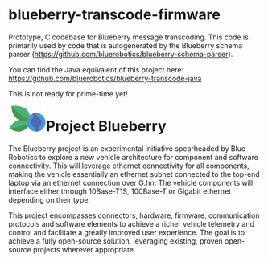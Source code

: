 # blueberry-transcode-firmware
Prototype, C codebase for Blueberry message transcoding. This code is primarily used by code that is autogenerated by the Blueberry schema parser (https://github.com/bluerobotics/blueberry-schema-parser).

You can find the Java equivalent of this project here: https://github.com/bluerobotics/blueberry-transcode-java

This is not ready for prime-time yet!


<img src="https://github.com/bluerobotics/blueberry-schema-parser/blob/main/src/com/bluerobotics/blueberry/schema/parser/resources/Project%20Blueberry%20Logo.png" width="75" align="left" style="vertical-align:top">

# Project Blueberry


The Blueberry project is an experimental initiative spearheaded by Blue Robotics to explore a new vehicle architecture for component and software connectivity. This will leverage ethernet connectivity for all components, making the vehicle essentially an ethernet subnet connected to the top-end laptop via an ethernet connection over G.hn. The vehicle components will interface either through 10Base-T1S, 100Base-T or Gigabit ethernet depending on their type.

This project encompasses connectors, hardware, firmware, communication protocols and software elements to achieve a richer vehicle telemetry and control and facilitate a greatly improved user experience. The goal is to achieve a fully open-source solution, leveraging existing, proven open-source projects wherever appropriate.

